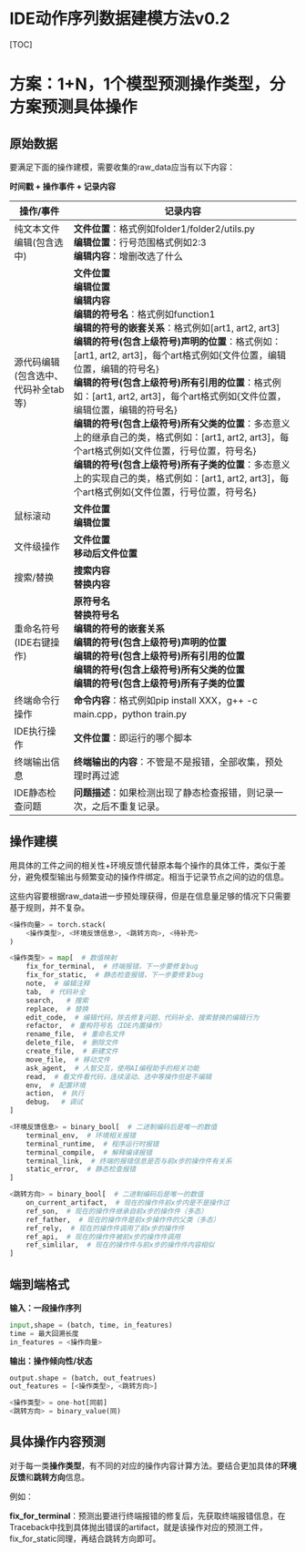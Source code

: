 # IDE动作序列数据建模方法v0.2

[TOC]

# 方案：1+N，1个模型预测操作类型，分方案预测具体操作

## 原始数据

要满足下面的操作建模，需要收集的raw_data应当有以下内容：

**时间戳 + 操作事件 + 记录内容**

| 操作/事件                           | 记录内容                                                     |
| ----------------------------------- | ------------------------------------------------------------ |
| 纯文本文件编辑(包含选中)            | **文件位置**：格式例如folder1/folder2/utils.py<br />**编辑位置**：行号范围格式例如2:3<br />**编辑内容**：增删改选了什么 |
| 源代码编辑(包含选中、代码补全tab等) | **文件位置**<br />**编辑位置**<br />**编辑内容**<br />**编辑的符号名**：格式例如function1<br />**编辑的符号的嵌套关系**：格式例如[art1, art2, art3]<br />**编辑的符号(包含上级符号)声明的位置**：格式例如：[art1, art2, art3]，每个art格式例如{文件位置，编辑位置，编辑的符号名}<br />**编辑的符号(包含上级符号)所有引用的位置**：格式例如：[art1, art2, art3]，每个art格式例如{文件位置，编辑位置，编辑的符号名}<br />**编辑的符号(包含上级符号)所有父类的位置**：多态意义上的继承自己的类，格式例如：[art1, art2, art3]，每个art格式例如{文件位置，行号位置，符号名}<br />**编辑的符号(包含上级符号)所有子类的位置**：多态意义上的实现自己的类，格式例如：[art1, art2, art3]，每个art格式例如{文件位置，行号位置，符号名} |
| 鼠标滚动                            | **文件位置**<br />**编辑位置**                               |
| 文件级操作                          | **文件位置**<br />**移动后文件位置**                         |
| 搜索/替换                           | **搜索内容**<br />**替换内容**                               |
| 重命名符号(IDE右键操作)             | **原符号名**<br />**替换符号名**<br />**编辑的符号的嵌套关系**<br />**编辑的符号(包含上级符号)声明的位置**<br />**编辑的符号(包含上级符号)所有引用的位置**<br />**编辑的符号(包含上级符号)所有父类的位置**<br />**编辑的符号(包含上级符号)所有子类的位置** |
| 终端命令行操作                      | **命令内容**：格式例如pip install XXX，g++ -c main.cpp，python train.py |
| IDE执行操作                         | **文件位置**：即运行的哪个脚本                               |
| 终端输出信息                        | **终端输出的内容**：不管是不是报错，全部收集，预处理时再过滤 |
| IDE静态检查问题                     | **问题描述**：如果检测出现了静态检查报错，则记录一次，之后不重复记录。 |



## 操作建模

用具体的工件之间的相关性+环境反馈代替原本每个操作的具体工件，类似于差分，避免模型输出与频繁变动的操作件绑定。相当于记录节点之间的边的信息。

这些内容要根据raw_data进一步预处理获得，但是在信息量足够的情况下只需要基于规则，并不复杂。

```python
<操作向量> = torch.stack(
	<操作类型>, <环境反馈信息>, <跳转方向>, <待补充>
)

<操作类型> = map[  # 数值映射
    fix_for_terminal,  # 终端报错，下一步要修复bug
    fix_for_static,  # 静态检查报错，下一步要修复bug
    note,  # 编辑注释
    tab,  # 代码补全
	search,   # 搜索
    replace,  # 替换
    edit_code,  # 编辑代码，除去修复问题、代码补全、搜索替换的编辑行为
    refactor,  # 重构符号名（IDE内置操作）
    rename_file,  # 重命名文件
    delete_file,  # 删除文件
    create_file,  # 新建文件
    move_file,  # 移动文件
    ask_agent,  # 人智交互，使用AI编程助手的相关功能
    read,  # 看文件看代码，连续滚动、选中等操作但是不编辑
    env,  # 配置环境
    action,  # 执行
    debug，  # 调试
]

<环境反馈信息> = binary_bool[  # 二进制编码后是唯一的数值
    terminal_env,  # 环境相关报错
    terminal_runtime,  # 程序运行时报错
    terminal_compile,  # 解释编译报错
    terminal_link,  # 终端的报错信息是否与前x步的操作件有关系
    static_error,  # 静态检查报错
]

<跳转方向> = binary_bool[  # 二进制编码后是唯一的数值
    on_current_artifact,  # 现在的操作件前x步内是不是操作过
    ref_son,  # 现在的操作件继承自前x步的操作件（多态）
    ref_father,  # 现在的操作件是前x步操作件的父类（多态）
    ref_rely,  # 现在的操作件调用了前x步的操作件
    ref_api,  # 现在的操作件被前x步的操作件调用
    ref_simlilar,  # 现在的操作件与前x步的操作件内容相似
]
```

## 端到端格式

**输入：一段操作序列**

```python
input,shape = (batch, time, in_features)
time = 最大回溯长度
in_features = <操作向量>
```

**输出：操作倾向性/状态**

```python
output.shape = (batch, out_featrues)
out_features = [<操作类型>, <跳转方向>]

<操作类型> = one-hot[同前]
<跳转方向> = binary_value(同)
```

## 具体操作内容预测

对于每一类**操作类型**，有不同的对应的操作内容计算方法。要结合更加具体的**环境反馈**和**跳转方向**信息。

例如：

**fix_for_terminal**：预测出要进行终端报错的修复后，先获取终端报错信息，在Traceback中找到具体抛出错误的artifact，就是该操作对应的预测工件，fix_for_static同理，再结合跳转方向即可。
